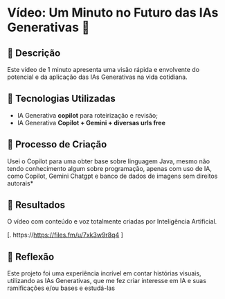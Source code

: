 # Vídeo: Um Minuto no Futuro das IAs Generativas 🎥

## 📒 Descrição
Este vídeo de 1 minuto apresenta uma visão rápida e envolvente do potencial e da aplicação das IAs Generativas na vida cotidiana.

## 🤖 Tecnologias Utilizadas
- IA Generativa **copilot** para roteirização e revisão;
- IA Generativa **Copilot + Gemini + diversas urls free**

## 🧐 Processo de Criação
Usei o Copilot para uma obter base sobre linguagem Java, mesmo não tendo conhecimento algum sobre programação, apenas com uso de IA, como Copilot, Gemini Chatgpt e banco de dados de imagens sem direitos autorais*

## 🚀 Resultados
O vídeo com conteúdo e voz totalmente criadas por Inteligência Artificial.

[. https://https://files.fm/u/7xk3w9r8q4 ]

## 💭 Reflexão
Este projeto foi uma experiência incrível em contar histórias visuais, utilizando as IAs Generativas, que me fez criar interesse em IA e suas ramificações e/ou bases e estudá-las